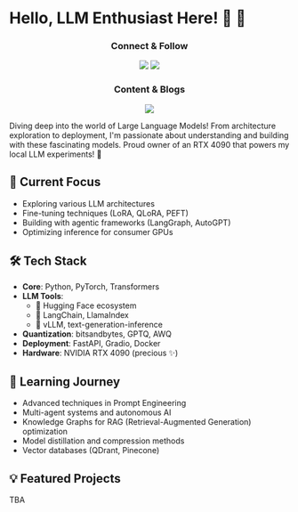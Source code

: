 
# Hello, LLM Enthusiast Here! 👋 🤖

<div align="center">
    
### Connect & Follow
[![](https://img.shields.io/badge/LinkedIn-0077B5?style=for-the-badge&logo=linkedin&logoColor=white)](https://www.linkedin.com/in/perovicmitar)
[![](https://img.shields.io/badge/Hugging%20Face-FFE033?style=for-the-badge&logo=huggingface&logoColor=black)](https://huggingface.co/permitt)

### Content & Blogs
[![](https://img.shields.io/badge/Medium-12100E?style=for-the-badge&logo=medium&logoColor=white)](https://medium.com/@permitt)

</div>

Diving deep into the world of Large Language Models! From architecture exploration to deployment, I'm passionate about understanding and building with these fascinating models. Proud owner of an RTX 4090 that powers my local LLM experiments! 🚀

## 🔭 Current Focus
- Exploring various LLM architectures
- Fine-tuning techniques (LoRA, QLoRA, PEFT)
- Building with agentic frameworks (LangGraph, AutoGPT)
- Optimizing inference for consumer GPUs

## 🛠️ Tech Stack
- **Core**: Python, PyTorch, Transformers
- **LLM Tools**: 
  - 🤗 Hugging Face ecosystem
  - 🦜 LangChain, LlamaIndex
  - 🚀 vLLM, text-generation-inference
- **Quantization**: bitsandbytes, GPTQ, AWQ
- **Deployment**: FastAPI, Gradio, Docker
- **Hardware**: NVIDIA RTX 4090 (precious ✨)

## 🌱 Learning Journey
- Advanced techniques in Prompt Engineering
- Multi-agent systems and autonomous AI
- Knowledge Graphs for RAG (Retrieval-Augmented Generation) optimization
- Model distillation and compression methods
- Vector databases (QDrant, Pinecone)

## 💡 Featured Projects
TBA






